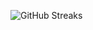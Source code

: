 ![GitHub Streaks](https://github-streaks-mqc9.onrender.com/streak/happilli/image?theme=midnight&cache_bust=1743032909)
